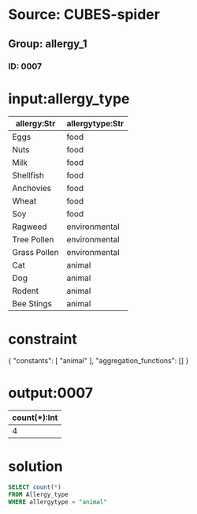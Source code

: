 # Source: CUBES-spider
## Group: allergy_1
### ID: 0007

# input:allergy_type

| allergy:Str | allergytype:Str |
|---|---|
| Eggs | food |
| Nuts | food |
| Milk | food |
| Shellfish | food |
| Anchovies | food |
| Wheat | food |
| Soy | food |
| Ragweed | environmental |
| Tree Pollen | environmental |
| Grass Pollen | environmental |
| Cat | animal |
| Dog | animal |
| Rodent | animal |
| Bee Stings | animal |

# constraint

{
  "constants": [
    "animal"
  ],
  "aggregation_functions": []
}

# output:0007

| count(*):Int |
|---|
| 4 |

# solution

```sql
SELECT count(*)
FROM Allergy_type
WHERE allergytype = "animal"
```

